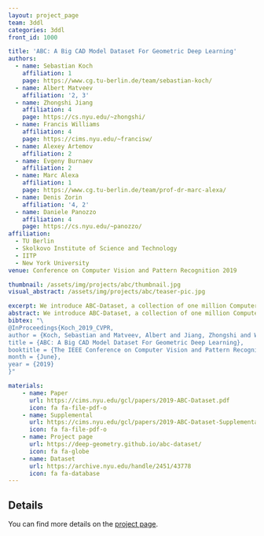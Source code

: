 ```yaml
---
layout: project_page
team: 3ddl
categories: 3ddl
front_id: 1000

title: 'ABC: A Big CAD Model Dataset For Geometric Deep Learning'
authors:
  - name: Sebastian Koch 
    affiliation: 1
    page: https://www.cg.tu-berlin.de/team/sebastian-koch/
  - name: Albert Matveev
    affiliation: '2, 3'
  - name: Zhongshi Jiang
    affiliation: 4
    page: https://cs.nyu.edu/~zhongshi/
  - name: Francis Williams
    affiliation: 4
    page: https://cims.nyu.edu/~francisw/
  - name: Alexey Artemov
    affiliation: 2
  - name: Evgeny Burnaev
    affiliation: 2
  - name: Marc Alexa
    affiliation: 1
    page: https://www.cg.tu-berlin.de/team/prof-dr-marc-alexa/
  - name: Denis Zorin
    affiliation: '4, 2'
  - name: Daniele Panozzo
    affiliation: 4
    page: https://cs.nyu.edu/~panozzo/
affiliation:
  - TU Berlin
  - Skolkovo Institute of Science and Technology
  - IITP
  - New York University
venue: Conference on Computer Vision and Pattern Recognition 2019

thumbnail: /assets/img/projects/abc/thumbnail.jpg
visual_abstract: /assets/img/projects/abc/teaser-pic.jpg

excerpt: We introduce ABC-Dataset, a collection of one million Computer-Aided Design (CAD) models for research of geometric deep learning methods and applications. Each model is a collection of explicitly parametrized curves and surfaces, providing ground truth for differential quantities, patch segmentation, geometric feature detection, and shape reconstruction.
abstract: We introduce ABC-Dataset, a collection of one million Computer-Aided Design (CAD) models for research of geometric deep learning methods and applications. Each model is a collection of explicitly parametrized curves and surfaces, providing ground truth for differential quantities, patch segmentation, geometric feature detection, and shape reconstruction. Sampling the parametric descriptions of surfaces and curves allows generating data in different formats and resolutions, enabling fair comparisons for a wide range of geometric learning algorithms. As a use case for our dataset, we perform a large-scale benchmark for estimation of surface normals, comparing existing data driven methods and evaluating their performance against both the ground truth and traditional normal estimation methods.
bibtex: "\
@InProceedings{Koch_2019_CVPR,
author = {Koch, Sebastian and Matveev, Albert and Jiang, Zhongshi and Williams, Francis and Artemov, Alexey and Burnaev, Evgeny and Alexa, Marc and Zorin, Denis and Panozzo, Daniele},
title = {ABC: A Big CAD Model Dataset For Geometric Deep Learning},
booktitle = {The IEEE Conference on Computer Vision and Pattern Recognition (CVPR)},
month = {June},
year = {2019}
}"

materials:
    - name: Paper
      url: https://cims.nyu.edu/gcl/papers/2019-ABC-Dataset.pdf
      icon: fa fa-file-pdf-o
    - name: Supplemental
      url: https://cims.nyu.edu/gcl/papers/2019-ABC-Dataset-Supplemental.pdf
      icon: fa fa-file-pdf-o
    - name: Project page
      url: https://deep-geometry.github.io/abc-dataset/
      icon: fa fa-globe
    - name: Dataset
      url: https://archive.nyu.edu/handle/2451/43778
      icon: fa fa-database
---
```

## Details
You can find more details on the [project page](https://deep-geometry.github.io/abc-dataset/).

